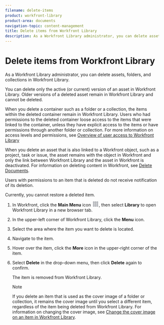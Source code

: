 ```yaml
---
filename: delete-items
product: workfront-library
product-area: documents
navigation-topic: content-management
title: Delete items from Workfront Library
description: As a Workfront Library administrator, you can delete assets, folders, and collections in Workfront Library.
---
```


# Delete items from Workfront Library

As a Workfront Library administrator, you can delete assets, folders, and collections in Workfront Library.

You can delete only the active (or current) version of an asset in Workfront Library. Older versions of a deleted asset remain in Workfront Library and cannot be deleted.

When you delete a container such as a folder or a collection, the items within the deleted container remain in Workfront Library. Users who had permissions to the deleted container loose access to the items that were linked to the container, unless they have explicit access to the items or have permissions through another folder or collection. For more information on access levels and permissions, see [Overview of user access to Workfront Library](../../workfront-library/administration-and-setup/user-access/user-access-overview.md)

When you delete an asset that is also linked to a Workfront object, such as a project, task or issue, the asset remains with the object in Workfront and only the link between Workfront Library and the asset in Workfront is deactivated. For information on deleting content in Workfront, see [Delete Documents](../../documents/managing-documents/delete-documents.md).

Users with permissions to an item that is deleted do not receive notification of its deletion.

Currently, you cannot restore a deleted item.

1. In Workfront, click the **Main Menu** icon ![](assets/main-menu-icon.png), then select **Library** to open Workfront Library in a new browser tab. 

1. In the upper-left corner of Workfront Library, click the **Menu** icon.
1. Select the area where the item you want to delete is located.
1. Navigate to the item.
1. Hover over the item, click the **More** icon in the upper-right corner of the item.
1. Select **Delete** in the drop-down menu, then click **Delete** again to confirm.

   The item is removed from Workfront Library.

   >[!NOTE]
   >
   >If you delete an item that is used as the cover image of a folder or collection, it remains the cover image until you select a different item, regardless of the item being deleted from Workfront Library. For information on changing the cover image, see [Change the cover image on an item in Workfront Library](../../workfront-library/content-management/change-cover-image-of-folder.md).

